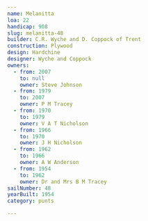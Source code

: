 ```yaml
---
name: Melanitta
loa: 22
handicap: 908
slug: melanitta-48
builder: C.R. Wyche and D. Coppock of Trent
construction: Plywood
design: Hardchine
designer: Wyche and Coppock
owners:
  - from: 2007
    to: null
    owner: Steve Johnson
  - from: 1979
    to: 2007
    owner: P M Tracey
  - from: 1970
    to: 1979
    owner: V A T Nicholson
  - from: 1966
    to: 1970
    owner: J H Nicholson
  - from: 1962
    to: 1966
    owner: A W Anderson
  - from: 1954
    to: 1962
    owner: Dr and Mrs B M Tracey
sailNumber: 48
yearBuilt: 1954
category: punts

---
```


